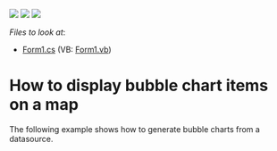 <!-- default badges list -->
![](https://img.shields.io/endpoint?url=https://codecentral.devexpress.com/api/v1/VersionRange/128576406/14.1.3%2B)
[![](https://img.shields.io/badge/Open_in_DevExpress_Support_Center-FF7200?style=flat-square&logo=DevExpress&logoColor=white)](https://supportcenter.devexpress.com/ticket/details/T113410)
[![](https://img.shields.io/badge/📖_How_to_use_DevExpress_Examples-e9f6fc?style=flat-square)](https://docs.devexpress.com/GeneralInformation/403183)
<!-- default badges end -->
<!-- default file list -->
*Files to look at*:

* [Form1.cs](./CS/MapBubbleCharts/Form1.cs) (VB: [Form1.vb](./VB/MapBubbleCharts/Form1.vb))
<!-- default file list end -->
# How to display bubble chart items on a map


The following example shows how to generate bubble charts from a datasource.

<br/>


